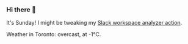 ### Hi there :wave:

It's Sunday! I might be tweaking my [Slack workspace analyzer action](https://github.com/bewuethr/slack-analyzer).

Weather in Toronto: overcast, at -1°C.
